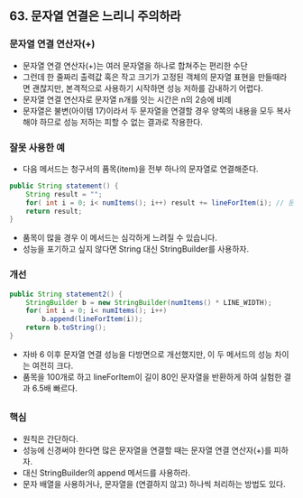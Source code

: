 ## 63. 문자열 연결은 느리니 주의하라

### 문자열 연결 연산자(+)

- 문자열 연결 연산자(+)는 여러 문자열을 하나로 합쳐주는 편리한 수단
- 그런데 한 줄짜리 출력값 혹은 작고 크기가 고정된 객체의 문자열 표현을 만들때라면 괜찮지만, 본격적으로 사용하기 시작하면 성능 저하를 감내하기 어렵다.
- 문자열 연결 연산자로 문자열 n개를 잇는 시간은 n의 2승에 비례
- 문자열은 불변(아이템 17)이라서 두 문자열을 연결할 경우 양쪽의 내용을 모두 복사해야 하므로 성능 저하는 피할 수 없는 결과로 작용한다.



### 잘못 사용한 예

- 다음 메서드는 청구서의 품목(item)을 전부 하나의 문자열로 연결해준다.

```java
public String statement() {
    String result = "";
    for( int i = 0; i< numItems(); i++) result += lineForItem(i); // 문자열 연결
    return result;
}
```

- 품목이 많을 경우 이 메서드는 심각하게 느려질 수 있습니다.
- 성능을 포기하고 싶지 않다면 String 대신 StringBuilder를 사용하자.



### 개선

```java
public String statement2() {
    StringBuilder b = new StringBuilder(numItems() * LINE_WIDTH);
    for( int i = 0; i< numItems(); i++) 
        b.append(lineForItem(i));
    return b.toString();
}
```

- 자바 6 이후 문자열 연결 성능을 다방면으로 개선했지만, 이 두 메서드의 성능 차이는 여전히 크다.
- 품목을 100개로 하고 lineForItem이 길이 80인 문자열을 반환하게 하여 실험한 결과 6.5배 빠르다.

## 

### 핵심

- 원칙은 간단하다.
- 성능에 신경써야 한다면 많은 문자열을 연결할 때는 문자열 연결 연산자(+)를 피하자.
- 대신 StringBuilder의 append 메서드를 사용하라.
- 문자 배열을 사용하거나, 문자열을 (연결하지 않고) 하나씩 처리하는 방법도 있다.